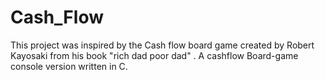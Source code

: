 # Cash_Flow
This project was inspired by the Cash flow board game created by Robert Kayosaki from his book "rich dad poor dad"  . 
A cashflow Board-game console version written in C.  
